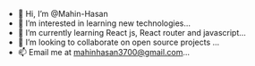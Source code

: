 - 👋 Hi, I’m @Mahin-Hasan
- 👀 I’m interested in learning new technologies...
- 🌱 I’m currently learning React js, React router and javascript...
- 💞️ I’m looking to collaborate on open source projects ...
- 📫 Email me at mahinhasan3700@gmail.com...

<!---
Mahin-Hasan/Mahin-Hasan is a ✨ special ✨ repository because its `README.md` (this file) appears on your GitHub profile.
You can click the Preview link to take a look at your changes.
--->
